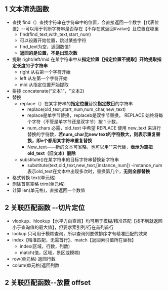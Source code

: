 ## 1 文本清洗函数  
- 查找 find（）查找字符串在字符串中的位置，会直接返回一个数字【代表位置】--可以用于判断字符串是否存在【不存在就返回#value】且位置在哪里  
    - find(find_text,with_text,start_num)
    - 可以设置开始位置，跳过某些字符
    - find_text为空，返回数值1
    - **返回的是位置，不是出现次数**
- 提取 right/left/mid 在某字符串中从**指定位置【指定位置不提取】**开始提取**指定长度**的**子字符串**  
    - right 从右第一个字符开始  
    - left 从左第一个字符开始  
    - mid 从指定位置开始提取
- 拼接 concatenate(“文本1”，"文本2)  
- 替换 
    - replace（）在某字符串的**指定位置**替换**指定数目**的字符串
        - replace(old_text,start_num,num_char,new_text)
        - replace是单字节替换，replaceb是双字节替换， REPLACE 始终将每个字符（不管是单字节还是双字节）按 1 计数。
        - num_chars 必需，old_text 中希望 REPLACE 使用 new_text 来进行替换的字符数，**若num_char比new text的字符数大，则表示重复替换，即n个都用某字符串重复替换**
        - New_text——新的文本可省略，也可以用""来代替，**表示为空把old_text（旧文本）删除**
    - substitute()在某字符串的目标字符串替换新字符串
        - substitute(text,old_text,new_text,[instance_num]) 
            -instance_num 表示old_text在文本中出现多次时，替换第几个，**无则全部替换**
- 格式转换 text(单元格)
- 删除首尾空格 trim(单元格)
- 计算 len(单元格)，直接返回一个数值
## 2 关联匹配函数 --切片定位
- vlookup、hlookup【水平方向查询】均可用于模糊/精准匹配【找不到就返回小于查询值的最大值】，但要求索引列/行在首列首行
- lookup 只可用于模糊查询，所以查询列要做排序才有精准匹配的效果
- index【精准匹配，无需首行】、match【返回索引值所在坐标】
    - index(区域，行数，列数)
    - match(值，区域，景区或模糊) 
- row(单元格) 返回行数
- colum(单元格)返回列数
## 2 关联匹配函数--放置 offset
